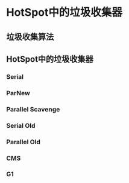 # HotSpot中的垃圾收集器


## 垃圾收集算法


## HotSpot中的垃圾收集器

### Serial


### ParNew


### Parallel Scavenge


### Serial Old


### Parallel Old


### CMS


### G1

